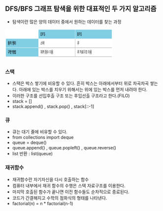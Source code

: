 ## DFS/BFS 그래프 탐색을 위한 대표적인 두 가지 알고리즘
- 탐색이란 많은 양의 데이터 중에서 원하는 데이터를 찾는 과정

<img src="image1.PNG" width="350" height="100">

### 스택
- 스택은 박스 쌓기에 비유할 수 있다. 흔히 박스는 아래에서부터 위로 차곡차곡 쌓는다. 아래에 있는 박스를 치우기 위해서는 위에 있는 박스를 먼저 내려야 한다.
- 이러한 구조를 선입후출 구조 또는 후입선출 구조라고 한다.(FILO)
- stack = []
- stack.append() , stack.pop() , stack[::-1]

### 큐
- 큐는 대기 줄에 비유할 수 있다.
- from collections import deque
- queue = deque()
- queue.append() , queue.popleft() , queue.reverse() 
- list 반환 : list(queue)

### 재귀함수
- 재귀함수란 자기자신을 다시 호출하는 함수
- 컴퓨터 내부에서 재귀 함수의 수행은 스택 자료구조를 이용한다.
- 마지막 호출된 함수가 끝나면 이전 함수들도 순차적으로 종료된다.
- 코드가 간결해지고 수학의 점화식의 형태를 나타낸다.
- factorial(n) = n * factorial(n-1)
